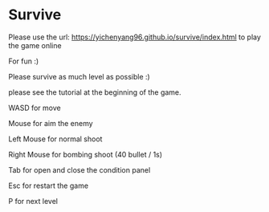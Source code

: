 # Survive

Please use the url: https://yichenyang96.github.io/survive/index.html to play the game online

For fun :)

Please survive as much level as possible :)

please see the tutorial at the beginning of the game.

WASD for move

Mouse for aim the enemy

Left Mouse for normal shoot

Right Mouse for bombing shoot (40 bullet / 1s)

Tab for open and close the condition panel

Esc for restart the game

P for next level

